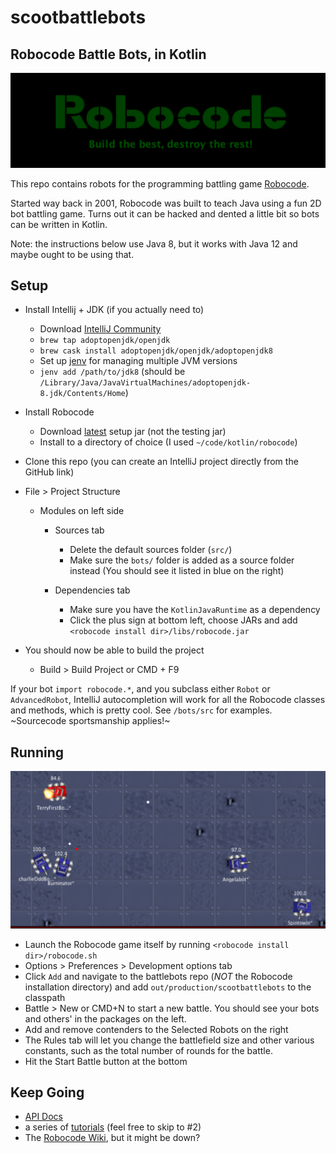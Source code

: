 # scootbattlebots
Robocode Battle Bots, in Kotlin
-----

![](./img/robocode.png)

This repo contains robots for the programming battling game [Robocode](https://robocode.sourceforge.io/).

Started way back in 2001, Robocode was built to teach Java using a fun 2D bot battling game. Turns out it can be hacked and dented a little bit so bots can be written in Kotlin.

Note: the instructions below use Java 8, but it works with Java 12 and maybe ought to be using that.   

Setup
---

- Install Intellij + JDK (if you actually need to)
  - Download [IntelliJ Community](https://www.jetbrains.com/idea/download/#section=mac)
  - `brew tap adoptopenjdk/openjdk`
  - `brew cask install adoptopenjdk/openjdk/adoptopenjdk8`
  - Set up [jenv](https://developer.bring.com/blog/configuring-jenv-the-right-way/) for managing multiple JVM versions
  - `jenv add /path/to/jdk8` (should be `/Library/Java/JavaVirtualMachines/adoptopenjdk-8.jdk/Contents/Home`)

- Install Robocode
  - Download [latest](https://sourceforge.net/projects/robocode/files/robocode/) setup jar (not the testing jar)
  - Install to a directory of choice (I used `~/code/kotlin/robocode`)

- Clone this repo (you can create an IntelliJ project directly from the GitHub link)

- File > Project Structure
    - Modules on left side
      - Sources tab
        - Delete the default sources folder (`src/`)
        - Make sure the `bots/` folder is added as a source folder instead (You should see it listed in blue on the right) 

      - Dependencies tab
          - Make sure you have the `KotlinJavaRuntime` as a dependency
          - Click the plus sign at bottom left, choose JARs and add  `<robocode install dir>/libs/robocode.jar`

- You should now be able to build the project
  - Build > Build Project or CMD + F9
  
If your bot `import robocode.*`, and you subclass either `Robot` or `AdvancedRobot`, IntelliJ autocompletion will work for all the Robocode classes and methods, which is pretty cool. See `/bots/src` for examples. ~Sourcecode sportsmanship applies!~

Running
----
![](./img/battle.png)

- Launch the Robocode game itself by running `<robocode install dir>/robocode.sh`
- Options > Preferences > Development options tab
- Click `Add` and navigate to the battlebots repo (*NOT* the Robocode installation directory) and add `out/production/scootbattlebots` to the classpath
- Battle > New or CMD+N to start a new battle. You should see your bots and others' in the packages on the left.
- Add and remove contenders to the Selected Robots on the right
- The Rules tab will let you change the battlefield size and other various constants, such as the total number of rounds for the battle.
- Hit the Start Battle button at the bottom 

Keep Going
----

- [API Docs](https://robocode.sourceforge.io/docs/robocode/)
- a series of [tutorials](http://mark.random-article.com/weber/java/robocode/) (feel free to skip to #2)
- The [Robocode Wiki](http://www.robowiki.net/), but it might be down?